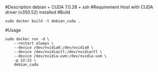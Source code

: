 #Description
debian + CUDA 7.0.28 + ssh
#Requirement
Host with CUDA driver (v350.52) installed
#Build 
```
sudo docker build -t debian_cuda .
```
#Usage
```
sudo docker run -d \
	--restart always \
	--device /dev/nvidia0:/dev/nvidia0 \
	--device /dev/nvidiactl:/dev/nvidiactl \
	--device /dev/nvidia-uvm:/dev/nvidia-uvm \
	-p 22:22 \
	debian_cuda
```